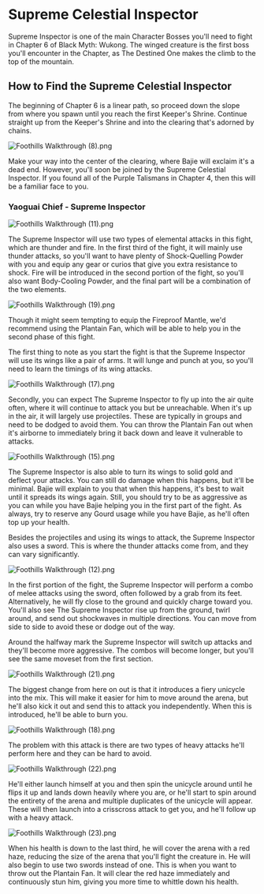# Supreme Celestial Inspector

Supreme Inspector is one of the main Character Bosses you'll need to fight in Chapter 6 of Black Myth: Wukong. The winged creature is the first boss you'll encounter in the Chapter, as The Destined One makes the climb to the top of the mountain. 

## How to Find the Supreme Celestial Inspector

The beginning of Chapter 6 is a linear path, so proceed down the slope from where you spawn until you reach the first Keeper's Shrine. Continue straight up from the Keeper's Shrine and into the clearing that's adorned by chains. 

![Foothills Walkthrough \(8\).png](https://oyster.ignimgs.com/mediawiki/apis.ign.com/black-myth-wukong/4/44/Foothills_Walkthrough_%288%29.png)

Make your way into the center of the clearing, where Bajie will exclaim it's a dead end. However, you'll soon be joined by the Supreme Celestial Inspector. If you found all of the Purple Talismans in Chapter 4, then this will be a familiar face to you. 

### Yaoguai Chief - Supreme Inspector

![Foothills Walkthrough \(11\).png](https://oyster.ignimgs.com/mediawiki/apis.ign.com/black-myth-wukong/9/91/Foothills_Walkthrough_%2811%29.png)

The Supreme Inspector will use two types of elemental attacks in this fight, which are thunder and fire. In the first third of the fight, it will mainly use thunder attacks, so you'll want to have plenty of Shock-Quelling Powder with you and equip any gear or curios that give you extra resistance to shock. Fire will be introduced in the second portion of the fight, so you'll also want Body-Cooling Powder, and the final part will be a combination of the two elements. 

![Foothills Walkthrough \(19\).png](https://oyster.ignimgs.com/mediawiki/apis.ign.com/black-myth-wukong/9/99/Foothills_Walkthrough_%2819%29.png)

Though it might seem tempting to equip the Fireproof Mantle, we'd recommend using the Plantain Fan, which will be able to help you in the second phase of this fight. 

The first thing to note as you start the fight is that the Supreme Inspector will use its wings like a pair of arms. It will lunge and punch at you, so you'll need to learn the timings of its wing attacks. 

![Foothills Walkthrough \(17\).png](https://oyster.ignimgs.com/mediawiki/apis.ign.com/black-myth-wukong/d/da/Foothills_Walkthrough_%2817%29.png)

Secondly, you can expect The Supreme Inspector to fly up into the air quite often, where it will continue to attack you but be unreachable. When it's up in the air, it will largely use projectiles. These are typically in groups and need to be dodged to avoid them. You can throw the Plantain Fan out when it's airborne to immediately bring it back down and leave it vulnerable to attacks. 

![Foothills Walkthrough \(15\).png](https://oyster.ignimgs.com/mediawiki/apis.ign.com/black-myth-wukong/d/d5/Foothills_Walkthrough_%2815%29.png)

The Supreme Inspector is also able to turn its wings to solid gold and deflect your attacks. You can still do damage when this happens, but it'll be minimal. Bajie will explain to you that when this happens, it's best to wait until it spreads its wings again. Still, you should try to be as aggressive as you can while you have Bajie helping you in the first part of the fight. As always, try to reserve any Gourd usage while you have Bajie, as he'll often top up your health. 

Besides the projectiles and using its wings to attack, the Supreme Inspector also uses a sword. This is where the thunder attacks come from, and they can vary significantly. 

![Foothills Walkthrough \(12\).png](https://oyster.ignimgs.com/mediawiki/apis.ign.com/black-myth-wukong/1/10/Foothills_Walkthrough_%2812%29.png)

In the first portion of the fight, the Supreme Inspector will perform a combo of melee attacks using the sword, often followed by a grab from its feet. Alternatively, he will fly close to the ground and quickly charge toward you. You'll also see The Supreme Inspector rise up from the ground, twirl around, and send out shockwaves in multiple directions. You can move from side to side to avoid these or dodge out of the way. 

Around the halfway mark the Supreme Inspector will switch up attacks and they'll become more aggressive. The combos will become longer, but you'll see the same moveset from the first section. 

![Foothills Walkthrough \(21\).png](https://oyster.ignimgs.com/mediawiki/apis.ign.com/black-myth-wukong/f/f0/Foothills_Walkthrough_%2821%29.png)

The biggest change from here on out is that it introduces a fiery unicycle into the mix. This will make it easier for him to move around the arena, but he'll also kick it out and send this to attack you independently. When this is introduced, he'll be able to burn you. 

![Foothills Walkthrough \(18\).png](https://oyster.ignimgs.com/mediawiki/apis.ign.com/black-myth-wukong/3/32/Foothills_Walkthrough_%2818%29.png)

The problem with this attack is there are two types of heavy attacks he'll perform here and they can be hard to avoid. 

![Foothills Walkthrough \(22\).png](https://oyster.ignimgs.com/mediawiki/apis.ign.com/black-myth-wukong/8/8d/Foothills_Walkthrough_%2822%29.png)

He'll either launch himself at you and then spin the unicycle around until he flips it up and lands down heavily where you are, or he'll start to spin around the entirety of the arena and multiple duplicates of the unicycle will appear. These will then launch into a crisscross attack to get you, and he'll follow up with a heavy attack. 

![Foothills Walkthrough \(23\).png](https://oyster.ignimgs.com/mediawiki/apis.ign.com/black-myth-wukong/d/d9/Foothills_Walkthrough_%2823%29.png)

When his health is down to the last third, he will cover the arena with a red haze, reducing the size of the arena that you'll fight the creature in. He will also begin to use two swords instead of one. This is when you want to throw out the Plantain Fan. It will clear the red haze immediately and continuously stun him, giving you more time to whittle down his health. 

